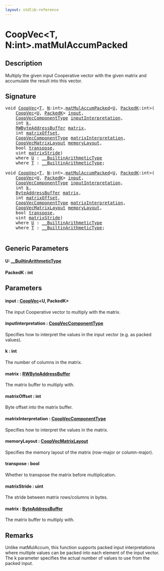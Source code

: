```yaml
---
layout: stdlib-reference
---
```


# CoopVec\<T, N:int\>\.matMulAccumPacked

## Description

Multiply the given input Cooperative vector with the given matrix and accumulate the result into this vector.



## Signature 

<pre>
<span class="code_keyword">void</span> <a href="index.html" class="code_type">CoopVec</a>&lt;<a href="index.html#typeparam-T" class="code_type">T</a>, <a href="index.html#decl-N" class="code_var">N</a>:<span class="code_keyword">int</span>&gt;.<a href="matmulaccumpacked-36b.html">matMulAccumPacked</a>&lt;<a href="matmulaccumpacked-36b.html#typeparam-U" class="code_type">U</a>, <a href="matmulaccumpacked-36b.html#decl-PackedK" class="code_var">PackedK</a>:<span class="code_keyword">int</span>&gt;(
    <a href="index.html" class="code_type">CoopVec</a>&lt;<a href="matmulaccumpacked-36b.html#typeparam-U" class="code_type">U</a>, <a href="matmulaccumpacked-36b.html#decl-PackedK" class="code_var">PackedK</a>&gt; <a href="matmulaccumpacked-36b.html#decl-input" class="code_param">input</a>,
    <a href="../coopveccomponenttype-047g/index.html" class="code_type">CoopVecComponentType</a> <a href="matmulaccumpacked-36b.html#decl-inputInterpretation" class="code_param">inputInterpretation</a>,
    <span class="code_keyword">int</span> <a href="matmulaccumpacked-36b.html#decl-k" class="code_param">k</a>,
    <a href="../rwbyteaddressbuffer-0126d/index.html" class="code_type">RWByteAddressBuffer</a> <a href="matmulaccumpacked-36b.html#decl-matrix" class="code_param">matrix</a>,
    <span class="code_keyword">int</span> <a href="matmulaccumpacked-36b.html#decl-matrixOffset" class="code_param">matrixOffset</a>,
    <a href="../coopveccomponenttype-047g/index.html" class="code_type">CoopVecComponentType</a> <a href="matmulaccumpacked-36b.html#decl-matrixInterpretation" class="code_param">matrixInterpretation</a>,
    <a href="../coopvecmatrixlayout-047d/index.html" class="code_type">CoopVecMatrixLayout</a> <a href="matmulaccumpacked-36b.html#decl-memoryLayout" class="code_param">memoryLayout</a>,
    <span class="code_keyword">bool</span> <a href="matmulaccumpacked-36b.html#decl-transpose" class="code_param">transpose</a>,
    <span class="code_keyword">uint</span> <a href="matmulaccumpacked-36b.html#decl-matrixStride" class="code_param">matrixStride</a>)
    <span class='code_keyword'>where</span> <a href="matmulaccumpacked-36b.html#typeparam-U" class="code_type">U</a> : <a href="../../interfaces/0_builtinarithmetictype-029j/index.html" class="code_type">__BuiltinArithmeticType</a>
    <span class='code_keyword'>where</span> <a href="index.html#typeparam-T" class="code_type">T</a> : <a href="../../interfaces/0_builtinarithmetictype-029j/index.html" class="code_type">__BuiltinArithmeticType</a>;

<span class="code_keyword">void</span> <a href="index.html" class="code_type">CoopVec</a>&lt;<a href="index.html#typeparam-T" class="code_type">T</a>, <a href="index.html#decl-N" class="code_var">N</a>:<span class="code_keyword">int</span>&gt;.<a href="matmulaccumpacked-36b.html">matMulAccumPacked</a>&lt;<a href="matmulaccumpacked-36b.html#typeparam-U" class="code_type">U</a>, <a href="matmulaccumpacked-36b.html#decl-PackedK" class="code_var">PackedK</a>:<span class="code_keyword">int</span>&gt;(
    <a href="index.html" class="code_type">CoopVec</a>&lt;<a href="matmulaccumpacked-36b.html#typeparam-U" class="code_type">U</a>, <a href="matmulaccumpacked-36b.html#decl-PackedK" class="code_var">PackedK</a>&gt; <a href="matmulaccumpacked-36b.html#decl-input" class="code_param">input</a>,
    <a href="../coopveccomponenttype-047g/index.html" class="code_type">CoopVecComponentType</a> <a href="matmulaccumpacked-36b.html#decl-inputInterpretation" class="code_param">inputInterpretation</a>,
    <span class="code_keyword">int</span> <a href="matmulaccumpacked-36b.html#decl-k" class="code_param">k</a>,
    <a href="../byteaddressbuffer-04b/index.html" class="code_type">ByteAddressBuffer</a> <a href="matmulaccumpacked-36b.html#decl-matrix" class="code_param">matrix</a>,
    <span class="code_keyword">int</span> <a href="matmulaccumpacked-36b.html#decl-matrixOffset" class="code_param">matrixOffset</a>,
    <a href="../coopveccomponenttype-047g/index.html" class="code_type">CoopVecComponentType</a> <a href="matmulaccumpacked-36b.html#decl-matrixInterpretation" class="code_param">matrixInterpretation</a>,
    <a href="../coopvecmatrixlayout-047d/index.html" class="code_type">CoopVecMatrixLayout</a> <a href="matmulaccumpacked-36b.html#decl-memoryLayout" class="code_param">memoryLayout</a>,
    <span class="code_keyword">bool</span> <a href="matmulaccumpacked-36b.html#decl-transpose" class="code_param">transpose</a>,
    <span class="code_keyword">uint</span> <a href="matmulaccumpacked-36b.html#decl-matrixStride" class="code_param">matrixStride</a>)
    <span class='code_keyword'>where</span> <a href="matmulaccumpacked-36b.html#typeparam-U" class="code_type">U</a> : <a href="../../interfaces/0_builtinarithmetictype-029j/index.html" class="code_type">__BuiltinArithmeticType</a>
    <span class='code_keyword'>where</span> <a href="index.html#typeparam-T" class="code_type">T</a> : <a href="../../interfaces/0_builtinarithmetictype-029j/index.html" class="code_type">__BuiltinArithmeticType</a>;

</pre>

## Generic Parameters

####  <a id="typeparam-U"></a>U: [\_\_BuiltinArithmeticType](../../interfaces/0_builtinarithmetictype-029j/index.html)
####  <a id="decl-PackedK"></a>PackedK  : int

## Parameters

####  <a id="decl-input"></a>input  : [CoopVec](index.html)\<U, PackedK\>
The input Cooperative vector to multiply with the matrix.

####  <a id="decl-inputInterpretation"></a>inputInterpretation  : [CoopVecComponentType](../coopveccomponenttype-047g/index.html)
Specifies how to interpret the values in the input vector (e.g. as packed values).

####  <a id="decl-k"></a>k  : int
The number of columns in the matrix.

####  <a id="decl-matrix"></a>matrix  : [RWByteAddressBuffer](../rwbyteaddressbuffer-0126d/index.html)
The matrix buffer to multiply with.

####  <a id="decl-matrixOffset"></a>matrixOffset  : int
Byte offset into the matrix buffer.

####  <a id="decl-matrixInterpretation"></a>matrixInterpretation  : [CoopVecComponentType](../coopveccomponenttype-047g/index.html)
Specifies how to interpret the values in the matrix.

####  <a id="decl-memoryLayout"></a>memoryLayout  : [CoopVecMatrixLayout](../coopvecmatrixlayout-047d/index.html)
Specifies the memory layout of the matrix (row-major or column-major).

####  <a id="decl-transpose"></a>transpose  : bool
Whether to transpose the matrix before multiplication.

####  <a id="decl-matrixStride"></a>matrixStride  : uint
The stride between matrix rows/columns in bytes.

####  <a id="decl-matrix"></a>matrix  : [ByteAddressBuffer](../byteaddressbuffer-04b/index.html)
The matrix buffer to multiply with.


## Remarks
Unlike matMulAccum, this function supports packed input interpretations where multiple values
can be packed into each element of the input vector. The k parameter specifies the actual number of
values to use from the packed input.


